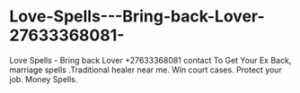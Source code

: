 # Love-Spells---Bring-back-Lover-27633368081-
Love Spells - Bring back Lover +27633368081 contact To Get Your Ex Back, marriage spells .Traditional healer near me.  Win court cases. Protect your job. Money Spells.  
